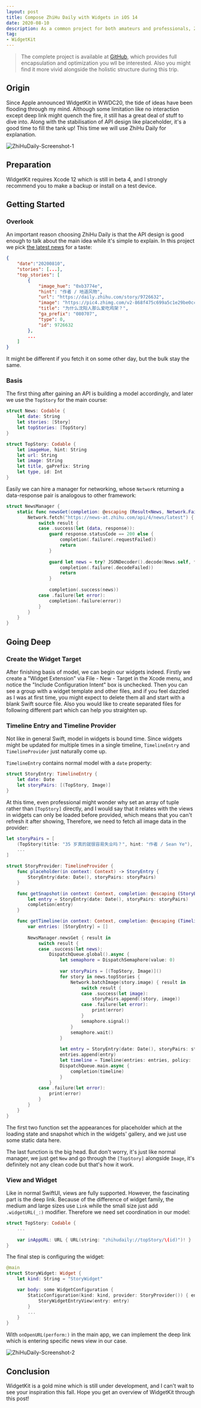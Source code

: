 ```yaml
---
layout: post
title: Compose ZhiHu Daily with Widgets in iOS 14
date: 2020-08-10
description: As a common project for both amateurs and professionals, ZhiHu Daily is a friendly approach to explain WidgetKit introduced in WWDC20.
tag:
- WidgetKit
---
```


> The complete project is available at [GitHub](https://github.com/JasonEWNL/ZhiHuDaily), which provides full encapsulation and optimization you wll be interested. Also you might find it more vivid alongside the holistic structure during this trip.

## Origin

Since Apple announced WidgetKit in WWDC20, the tide of ideas have been flooding through my mind. Although some limitation like no interaction except deep link might quench the fire, it still has a great deal of stuff to dive into. Along with the stabilisation of API design like placeholder, it's a good time to fill the tank up! This time we will use ZhiHu Daily for explanation.

![ZhiHuDaily-Screenshot-1](ZhiHuDaily-Screenshot-1.png)

## Preparation

WidgetKit requires Xcode 12 which is still in beta 4, and I strongly recommend you to make a backup or install on a test device.

## Getting Started

### Overlook

An important reason choosing ZhiHu Daily is that the API design is good enough to talk about the main idea while it's simple to explain. In this project we pick [the latest news](https://news-at.zhihu.com/api/4/news/latest) for a taste:

```json
{
    "date":"20200810",
    "stories": [...],
    "top_stories": [
        {
            "image_hue": "0xb3774e",
            "hint": "作者 / 地道风物",
            "url": "https://daily.zhihu.com/story/9726632",
            "image": "https://pic4.zhimg.com/v2-868f475c699a5c1e29be0cc3ef16a81b.jpg",
            "title": "为什么沈阳人那么爱吃鸡架？",
            "ga_prefix": "080707",
            "type": 0,
            "id": 9726632
        },
        ...
    ]
}
```

It might be different if you fetch it on some other day, but the bulk stay the same.

### Basis

The first thing after gaining an API is building a model accordingly, and later we use the `TopStory` for the main course:

```swift
struct News: Codable {
    let date: String
    let stories: [Story]
    let topStories: [TopStory]
}

struct TopStory: Codable {
    let imageHue, hint: String
    let url: String
    let image: String
    let title, gaPrefix: String
    let type, id: Int
}
```

Easily we can hire a manager for networking, whose `Network` returning a data-response pair is analogous to other framework:

```swift
struct NewsManager {
    static func newsGet(completion: @escaping (Result<News, Network.Failure>) -> Void) {
        Network.fetch("https://news-at.zhihu.com/api/4/news/latest") { result in
            switch result {
            case .success(let (data, response)):
                guard response.statusCode == 200 else {
                    completion(.failure(.requestFailed))
                    return
                }
                
                guard let news = try? JSONDecoder().decode(News.self, from: data) else {
                    completion(.failure(.decodeFailed))
                    return
                }
                
                completion(.success(news))
            case .failure(let error):
                completion(.failure(error))
            }
        }
    }
}
```

## Going Deep

### Create the Widget Target

After finishing basis of model, we can begin our widgets indeed. Firstly we create a "Widget Extension" via File - New - Target in the Xcode menu, and notice the "Include Configuration Intent" box is unchecked. Then you can see a group with a widget template and other files, and if you feel dazzled as I was at first time, you might expect to delete them all and start with a blank Swift source file. Also you would like to create separated files for following different part which can help you straighten up.

### Timeline Entry and Timeline Provider

Not like in general Swift, model in widgets is bound time. Since widgets might be updated for multiple times in a single timeline, `TimelineEntry` and `TimelineProvider` just naturally come up.

`TimelineEntry` contains normal model with a `date` property:

```swift
struct StoryEntry: TimelineEntry {
    let date: Date
    let storyPairs: [(TopStory, Image)]
}
```

At this time, even professional might wonder why set an array of tuple rather than `[TopStory]` directly, and I would say that it relates with the views in widgets can only be loaded before provided, which means that you can't refresh it after showing, Therefore, we need to fetch all image data in the provider:

```swift
let storyPairs = [
    (TopStory(title: "35 岁真的就很容易失业吗？", hint: "作者 / Sean Ye"), Image("9726467")),
    ...
]

struct StoryProvider: TimelineProvider {
    func placeholder(in context: Context) -> StoryEntry {
        StoryEntry(date: Date(), storyPairs: storyPairs)
    }

    func getSnapshot(in context: Context, completion: @escaping (StoryEntry) -> ()) {
        let entry = StoryEntry(date: Date(), storyPairs: storyPairs)
        completion(entry)
    }

    func getTimeline(in context: Context, completion: @escaping (Timeline<StoryEntry>) -> ()) {
        var entries: [StoryEntry] = []
        
        NewsManager.newsGet { result in
            switch result {
            case .success(let news):
                DispatchQueue.global().async {
                    let semaphore = DispatchSemaphore(value: 0)
                    
                    var storyPairs = [(TopStory, Image)]()
                    for story in news.topStories {
                        Network.batchImage(story.image) { result in
                            switch result {
                            case .success(let image):
                                storyPairs.append((story, image))
                            case .failure(let error):
                                print(error)
                            }
                            semaphore.signal()
                        }
                        semaphore.wait()
                    }
                    
                    let entry = StoryEntry(date: Date(), storyPairs: storyPairs)
                    entries.append(entry)
                    let timeline = Timeline(entries: entries, policy: .never)
                    DispatchQueue.main.async {
                        completion(timeline)
                    }
                }
            case .failure(let error):
                print(error)
            }
        }
    }
}
```

The first two function set the appearances for placeholder which at the loading state and snapshot which in the widgets' gallery, and we just use some static data here.

The last function is the big head. But don't worry, it's just like normal manager, we just get `New` and go through the `[TopStory]` alongside `Image`, it's definitely not any clean code but that's how it work.

### View and Widget

Like in normal SwiftUI, views are fully supported. However, the fascinating part is the deep link. Because of the difference of widget family, the medium and large sizes use `Link` while the small size just add `.widgetURL(_:)` modifier. Therefore we need set coordination in our model:

```swift
struct TopStory: Codable {
    ...
    
    var inAppURL: URL { URL(string: "zhihudaily://topStory/\(id)")! }
}
```

The final step is configuring the widget:

```swift
@main
struct StoryWidget: Widget {
    let kind: String = "StoryWidget"

    var body: some WidgetConfiguration {
        StaticConfiguration(kind: kind, provider: StoryProvider()) { entry in
            StoryWidgetEntryView(entry: entry)
        }
        ...
    }
}
```

With `onOpenURL(perform:)` in the main app, we can implement the deep link which is entering specific news view in our case.

![ZhiHuDaily-Screenshot-2](ZhiHuDaily-Screenshot-2.png)

## Conclusion

WidgetKit is a gold mine which is still under development, and I can't wait to see your inspiration this fall. Hope you get an overview of WidgetKit through this post!